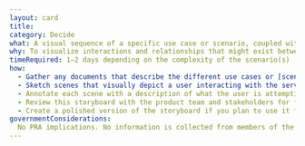```yaml
---
layout: card
title: 
category: Decide
what: A visual sequence of a specific use case or scenario, coupled with a narrative.
why: To visualize interactions and relationships that might exist between a user and a solution in the context of the user’s full experience.
timeRequired: 1–2 days depending on the complexity of the scenario(s)
how:
  - Gather any documents that describe the different use cases or [scenarios]({{ '/decide/user-scenarios/' | prepend: site.baseurl }}) in which users will interact with your service.
  - Sketch scenes that visually depict a user interacting with the service, including as much context as possible. For example: Are they on the move? Where are they? What else is in their environment?
  - Annotate each scene with a description of what the user is attempting to do. Describe what general feeling or experience the team wants the user to have.
  - Review this storyboard with the product team and stakeholders for feedback. Iterate until the storyboard represents a shared vision of the scenario and progression of scenes.
  - Create a polished version of the storyboard if you plan to use it for future work or in other external contexts.
governmentConsiderations:
  No PRA implications. No information is collected from members of the public.
---
```

